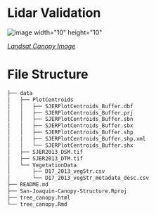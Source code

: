 # Lidar Validation

![image width="10" height="10"](https://github.com/hazelvaq/San-Joaquin-Canopy-Structure/assets/108312152/87ad5ced-3346-478d-afd0-c27a8565afcb )

[*Landsat Canopy Image*](https://resilience-blog.com/2022/07/06/how-we-can-better-understand-our-forest-ecosystems-with-laser-scanning/)




# File Structure
```markdown
├── data
│   ├── PlotCentroids
│   │   ├── SJERPlotCentroids_Buffer.dbf
│   │   ├── SJERPlotCentroids_Buffer.prj
│   │   ├── SJERPlotCentroids_Buffer.sbn
│   │   ├── SJERPlotCentroids_Buffer.sbx
│   │   ├── SJERPlotCentroids_Buffer.shp
│   │   ├── SJERPlotCentroids_Buffer.shp.xml
│   │   └── SJERPlotCentroids_Buffer.shx
│   ├── SJER2013_DSM.tif
│   ├── SJER2013_DTM.tif
│   └── VegetationData
│       ├── D17_2013_vegStr.csv
│       └── D17_2013_vegStr_metadata_desc.csv
├── README.md
├── San-Joaquin-Canopy-Structure.Rproj
├── tree_canopy.html
└── tree_canopy.Rmd
```
